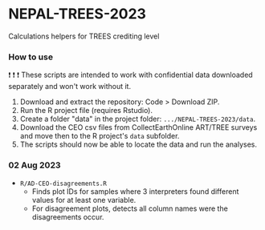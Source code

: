# NEPAL-TREES-2023
Calculations helpers for TREES crediting level

### How to use

:exclamation: :exclamation: :exclamation: These scripts are intended to work with confidential data downloaded separately and won't work without it.

1. Download and extract the repository: Code > Download ZIP.
1. Run the R project file (requires Rstudio).
1. Create a folder "data" in the project folder: `.../NEPAL-TREES-2023/data`.
1. Download the CEO csv files from CollectEarthOnline ART/TREE surveys and move then to the R project's `data` subfolder.
1. The scripts should now be able to locate the data and run the analyses.

### 02 Aug 2023

- `R/AD-CEO-disagreements.R` 
  - Finds plot IDs for samples where 3 interpreters found different values for at least one variable.
  - For disagreement plots, detects all column names were the disagreements occur.


